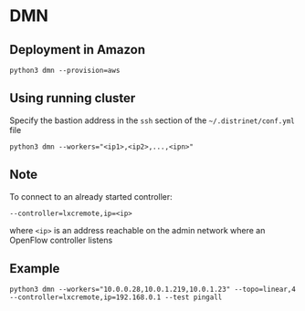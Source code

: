 # DMN

## Deployment in Amazon

```
python3 dmn --provision=aws
```

## Using running cluster

Specify the bastion address in the `ssh` section of the `~/.distrinet/conf.yml` file

```
python3 dmn --workers="<ip1>,<ip2>,...,<ipn>"
```

## Note

To connect to an already started controller:

```
--controller=lxcremote,ip=<ip>
```

where `<ip>` is an address reachable on the admin network where an OpenFlow controller listens

## Example

```
python3 dmn --workers="10.0.0.28,10.0.1.219,10.0.1.23" --topo=linear,4 --controller=lxcremote,ip=192.168.0.1 --test pingall
```
